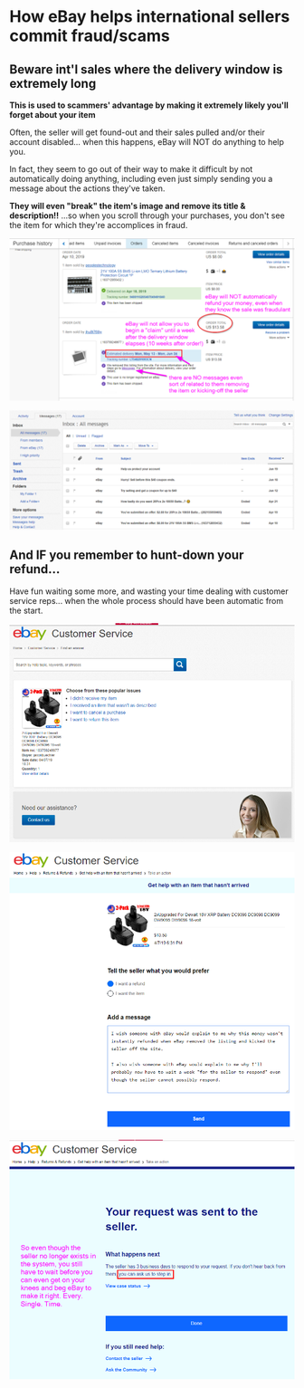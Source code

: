# How eBay helps international sellers commit fraud/scams

## Beware int'l sales where the delivery window is extremely long

**This is used to scammers' advantage by making it extremely likely you'll forget about your item**

Often, the seller will get found-out and their sales pulled and/or their account disabled... when this happens, eBay will NOT do anything to help you. 

In fact, they seem to go out of their way to make it difficult by not automatically doing anything, including even just simply sending you a message about the actions they've taken.

**They will even "break" the item's image and remove its title & description!!** ...so when you scroll through your purchases, you don't see the item for which they're accomplices in fraud.

![](purchase-history.png)

![](inbox.png)


## And IF you remember to hunt-down your refund...

Have fun waiting some more, and wasting your time dealing with customer service reps... when the whole process should have been automatic from the start.

![](ebay-assistance.png)

![](ask-seller-for-refund.png)

![](wait-for-seller.png)